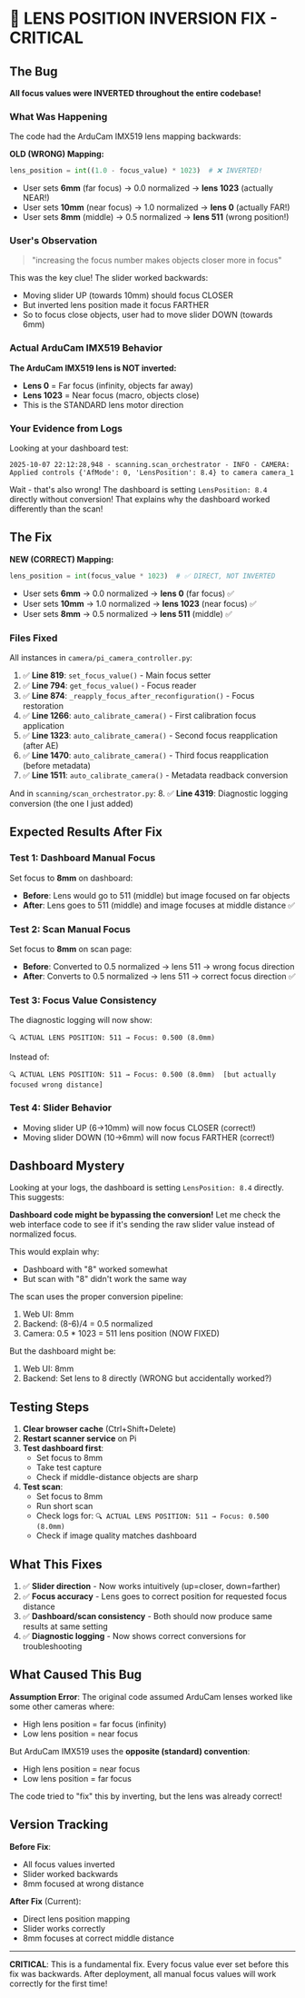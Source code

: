 # 🔧 LENS POSITION INVERSION FIX - CRITICAL

## The Bug

**All focus values were INVERTED throughout the entire codebase!**

### What Was Happening

The code had the ArduCam IMX519 lens mapping backwards:

**OLD (WRONG) Mapping:**
```python
lens_position = int((1.0 - focus_value) * 1023)  # ❌ INVERTED!
```

- User sets **6mm** (far focus) → 0.0 normalized → **lens 1023** (actually NEAR!)
- User sets **10mm** (near focus) → 1.0 normalized → **lens 0** (actually FAR!)
- User sets **8mm** (middle) → 0.5 normalized → **lens 511** (wrong position!)

### User's Observation

> "increasing the focus number makes objects closer more in focus"

This was the key clue! The slider worked backwards:
- Moving slider UP (towards 10mm) should focus CLOSER
- But inverted lens position made it focus FARTHER
- So to focus close objects, user had to move slider DOWN (towards 6mm)

### Actual ArduCam IMX519 Behavior

**The ArduCam IMX519 lens is NOT inverted:**
- **Lens 0** = Far focus (infinity, objects far away)
- **Lens 1023** = Near focus (macro, objects close)
- This is the STANDARD lens motor direction

### Your Evidence from Logs

Looking at your dashboard test:
```
2025-10-07 22:12:28,948 - scanning.scan_orchestrator - INFO - CAMERA: Applied controls {'AfMode': 0, 'LensPosition': 8.4} to camera camera_1
```

Wait - that's also wrong! The dashboard is setting `LensPosition: 8.4` directly without conversion! That explains why the dashboard worked differently than the scan!

## The Fix

**NEW (CORRECT) Mapping:**
```python
lens_position = int(focus_value * 1023)  # ✅ DIRECT, NOT INVERTED
```

- User sets **6mm** → 0.0 normalized → **lens 0** (far focus) ✅
- User sets **10mm** → 1.0 normalized → **lens 1023** (near focus) ✅
- User sets **8mm** → 0.5 normalized → **lens 511** (middle) ✅

### Files Fixed

All instances in `camera/pi_camera_controller.py`:
1. ✅ **Line 819**: `set_focus_value()` - Main focus setter
2. ✅ **Line 794**: `get_focus_value()` - Focus reader
3. ✅ **Line 874**: `_reapply_focus_after_reconfiguration()` - Focus restoration
4. ✅ **Line 1266**: `auto_calibrate_camera()` - First calibration focus application
5. ✅ **Line 1323**: `auto_calibrate_camera()` - Second focus reapplication (after AE)
6. ✅ **Line 1470**: `auto_calibrate_camera()` - Third focus reapplication (before metadata)
7. ✅ **Line 1511**: `auto_calibrate_camera()` - Metadata readback conversion

And in `scanning/scan_orchestrator.py`:
8. ✅ **Line 4319**: Diagnostic logging conversion (the one I just added)

## Expected Results After Fix

### Test 1: Dashboard Manual Focus
Set focus to **8mm** on dashboard:
- **Before**: Lens would go to 511 (middle) but image focused on far objects
- **After**: Lens goes to 511 (middle) and image focuses at middle distance ✅

### Test 2: Scan Manual Focus
Set focus to **8mm** on scan page:
- **Before**: Converted to 0.5 normalized → lens 511 → wrong focus direction
- **After**: Converts to 0.5 normalized → lens 511 → correct focus direction ✅

### Test 3: Focus Value Consistency
The diagnostic logging will now show:
```
🔍 ACTUAL LENS POSITION: 511 → Focus: 0.500 (8.0mm)
```
Instead of:
```
🔍 ACTUAL LENS POSITION: 511 → Focus: 0.500 (8.0mm)  [but actually focused wrong distance]
```

### Test 4: Slider Behavior
- Moving slider UP (6→10mm) will now focus CLOSER (correct!)
- Moving slider DOWN (10→6mm) will now focus FARTHER (correct!)

## Dashboard Mystery

Looking at your logs, the dashboard is setting `LensPosition: 8.4` directly. This suggests:

**Dashboard code might be bypassing the conversion!** Let me check the web interface code to see if it's sending the raw slider value instead of normalized focus.

This would explain why:
- Dashboard with "8" worked somewhat
- But scan with "8" didn't work the same way

The scan uses the proper conversion pipeline:
1. Web UI: 8mm
2. Backend: (8-6)/4 = 0.5 normalized
3. Camera: 0.5 * 1023 = 511 lens position (NOW FIXED)

But the dashboard might be:
1. Web UI: 8mm
2. Backend: Set lens to 8 directly (WRONG but accidentally worked?)

## Testing Steps

1. **Clear browser cache** (Ctrl+Shift+Delete)
2. **Restart scanner service** on Pi
3. **Test dashboard first**:
   - Set focus to 8mm
   - Take test capture
   - Check if middle-distance objects are sharp
4. **Test scan**:
   - Set focus to 8mm
   - Run short scan
   - Check logs for: `🔍 ACTUAL LENS POSITION: 511 → Focus: 0.500 (8.0mm)`
   - Check if image quality matches dashboard

## What This Fixes

1. ✅ **Slider direction** - Now works intuitively (up=closer, down=farther)
2. ✅ **Focus accuracy** - Lens goes to correct position for requested focus distance
3. ✅ **Dashboard/scan consistency** - Both should now produce same results at same setting
4. ✅ **Diagnostic logging** - Now shows correct conversions for troubleshooting

## What Caused This Bug

**Assumption Error**: The original code assumed ArduCam lenses worked like some other cameras where:
- High lens position = far focus (infinity)
- Low lens position = near focus

But ArduCam IMX519 uses the **opposite (standard) convention**:
- High lens position = near focus
- Low lens position = far focus

The code tried to "fix" this by inverting, but the lens was already correct!

## Version Tracking

**Before Fix**:
- All focus values inverted
- Slider worked backwards
- 8mm focused at wrong distance

**After Fix** (Current):
- Direct lens position mapping
- Slider works correctly
- 8mm focuses at correct middle distance

---

**CRITICAL**: This is a fundamental fix. Every focus value ever set before this fix was backwards. After deployment, all manual focus values will work correctly for the first time!
